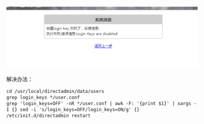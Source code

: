 ![directadmin_login_key_err](./image/directadmin_login_key_err.png)

解决办法：

	cd /usr/local/directadmin/data/users
	grep login_keys */user.conf
	grep 'login_keys=OFF' -nR */user.conf | awk -F: '{print $1}' | xargs -I {} sed -i 's/login_keys=OFF/login_keys=ON/g' {}
	/etc/init.d/directadmin restart

